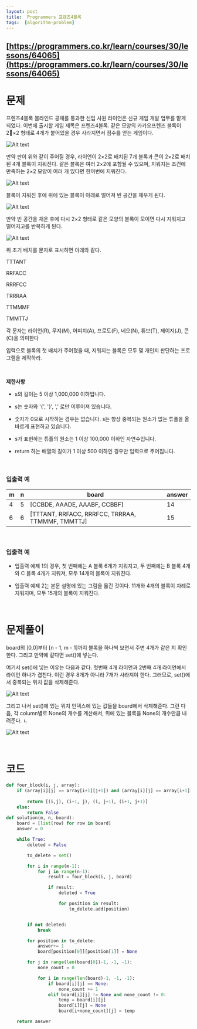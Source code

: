 ```yaml
---
layout: post
title:  Programmers 프렌즈4블록
tags:  [algorithm-problem]
--- 
```


## [https://programmers.co.kr/learn/courses/30/lessons/64065](https://programmers.co.kr/learn/courses/30/lessons/64065)

# 문제 
프렌즈4블록
블라인드 공채를 통과한 신입 사원 라이언은 신규 게임 개발 업무를 맡게 되었다. 이번에 출시할 게임 제목은 프렌즈4블록.
같은 모양의 카카오프렌즈 블록이 2×2 형태로 4개가 붙어있을 경우 사라지면서 점수를 얻는 게임이다.

![Alt text](/public/post/2020_09_05_17679/pang1.PNG)

만약 판이 위와 같이 주어질 경우, 라이언이 2×2로 배치된 7개 블록과 콘이 2×2로 배치된 4개 블록이 지워진다. 같은 블록은 여러 2×2에 포함될 수 있으며, 지워지는 조건에 만족하는 2×2 모양이 여러 개 있다면 한꺼번에 지워진다.

![Alt text](/public/post/2020_09_05_17679/pang2.PNG)

블록이 지워진 후에 위에 있는 블록이 아래로 떨어져 빈 공간을 채우게 된다.

![Alt text](/public/post/2020_09_05_17679/pang3.PNG)

만약 빈 공간을 채운 후에 다시 2×2 형태로 같은 모양의 블록이 모이면 다시 지워지고 떨어지고를 반복하게 된다.

![Alt text](/public/post/2020_09_05_17679/pang4.PNG)

위 초기 배치를 문자로 표시하면 아래와 같다.

TTTANT

RRFACC

RRRFCC

TRRRAA

TTMMMF

TMMTTJ

각 문자는 라이언(R), 무지(M), 어피치(A), 프로도(F), 네오(N), 튜브(T), 제이지(J), 콘(C)을 의미한다

입력으로 블록의 첫 배치가 주어졌을 때, 지워지는 블록은 모두 몇 개인지 판단하는 프로그램을 제작하라.

&nbsp;
&nbsp;

**제한사항**
* s의 길이는 5 이상 1,000,000 이하입니다.

* s는 숫자와 '{', '}', ',' 로만 이루어져 있습니다.

* 숫자가 0으로 시작하는 경우는 없습니다.
s는 항상 중복되는 원소가 없는 튜플을 올바르게 표현하고 있습니다.

* s가 표현하는 튜플의 원소는 1 이상 100,000 이하인 자연수입니다.

* return 하는 배열의 길이가 1 이상 500 이하인 경우만 입력으로 주어집니다.


&nbsp;

### **입출력 예**
m | n | board | answer
---|---|---|---
4 | 5 | [CCBDE, AAADE, AAABF, CCBBF] | 14
6 | 6 | [TTTANT, RRFACC, RRRFCC, TRRRAA, TTMMMF, TMMTTJ] | 15

&nbsp;
&nbsp;
&nbsp;

### 입출력 예
* 입출력 예제 1의 경우, 첫 번째에는 A 블록 6개가 지워지고, 두 번째에는 B 블록 4개와 C 블록 4개가 지워져, 모두 14개의 블록이 지워진다.

* 입출력 예제 2는 본문 설명에 있는 그림을 옮긴 것이다. 11개와 4개의 블록이 차례로 지워지며, 모두 15개의 블록이 지워진다.

&nbsp;
&nbsp;
&nbsp;

# 문제풀이
board의 [0,0]부터 [n - 1, m - 1]까지 블록을 하나씩 보면서 주변 4개가 같은 지 확인한다. 그리고 만약에 같다면 set()에 넣는다. 

여기서 set()에 넣는 이유는 다음과 같다. 첫번째 4개 라이언과 2번째 4개 라이언에서 라이언 하나가 겹친다. 이런 경우 8개가 아니라 7개가 사라져야 한다. 그러므로, set()에서 중복되는 위치 값을 삭제해준다. 

![Alt text](/public/post/2020_09_05_17679/pang1.PNG)

그리고 나서 set()에 있는 위치 인덱스에 있는 값들을 board에서 삭제해준다. 그런 다음, 각 column별로 None의 개수를 계산해서, 위에 있는 블록을 None의 개수만큼 내려준다. ㄴ

![Alt text](/public/post/2020_09_05_17679/pang2.PNG)

&nbsp;
&nbsp;
&nbsp;

# 코드
~~~python
def four_block(i, j, array):
    if (array[i][j] == array[i+1][j+1]) and (array[i][j] == array[i+1][j]) and (array[i][j] == array[i][j+1]) and (array[i][j] != None):
        
        return [(i,j), (i+1, j), (i, j+1), (i+1, j+1)]
    else:
        return False
def solution(m, n, board):
    board = [list(row) for row in board]
    answer = 0

    while True:
        deleted = False

        to_delete = set()

        for i in range(m-1):
            for j in range(n-1):
                result = four_block(i, j, board)

                if result:
                    deleted = True

                    for position in result:
                        to_delete.add(position)


        if not deleted:
            break

        for position in to_delete:
            answer+= 1
            board[position[0]][position[1]] = None

        for j in range(len(board[0])-1, -1, -1):
            none_count = 0

            for i in range(len(board)-1, -1, -1):
                if board[i][j] == None:
                    none_count += 1
                elif board[i][j] != None and none_count != 0:
                    temp = board[i][j]
                    board[i][j] = None
                    board[i+none_count][j] = temp

    return answer
~~~